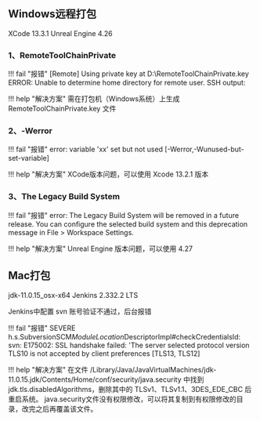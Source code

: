 ## Windows远程打包
XCode 13.3.1
Unreal Engine 4.26

### 1、RemoteToolChainPrivate

!!! fail "报错"
    [Remote] Using private key at D:\RemoteToolChainPrivate.key
        ERROR: Unable to determine home directory for remote user. SSH output:

!!! help "解决方案"
    需在打包机（Windows系统）上生成  RemoteToolChainPrivate.key  文件

### 2、-Werror

!!! fail "报错"
    error: variable 'xx' set but not used [-Werror,-Wunused-but-set-variable]

!!! help "解决方案"
    XCode版本问题，可以使用 Xcode 13.2.1 版本


### 3、The Legacy Build System

!!! fail "报错"
    error: The Legacy Build System will be removed in a future release. You can configure the selected build system and this deprecation message in File > Workspace Settings.

!!! help "解决方案"
    Unreal Engine 版本问题，可以使用 4.27



## Mac打包
jdk-11.0.15_osx-x64
Jenkins 2.332.2 LTS

Jenkins中配置 svn 账号验证不通过，后台报错

!!! fail "报错"
    SEVERE	h.s.SubversionSCM$ModuleLocation$DescriptorImpl#checkCredentialsId: svn: E175002: SSL handshake failed: 'The server selected protocol version TLS10 is not accepted by client preferences [TLS13, TLS12]


!!! help "解决方案"
    在文件 /Library/Java/JavaVirtualMachines/jdk-11.0.15.jdk/Contents/Home/conf/security/java.security 中找到 jdk.tls.disabledAlgorithms，删除其中的 TLSv1、TLSv1.1、3DES_EDE_CBC 后重启系统。
    java.security文件没有权限修改，可以将其复制到有权限修改的目录，改完之后再覆盖该文件。